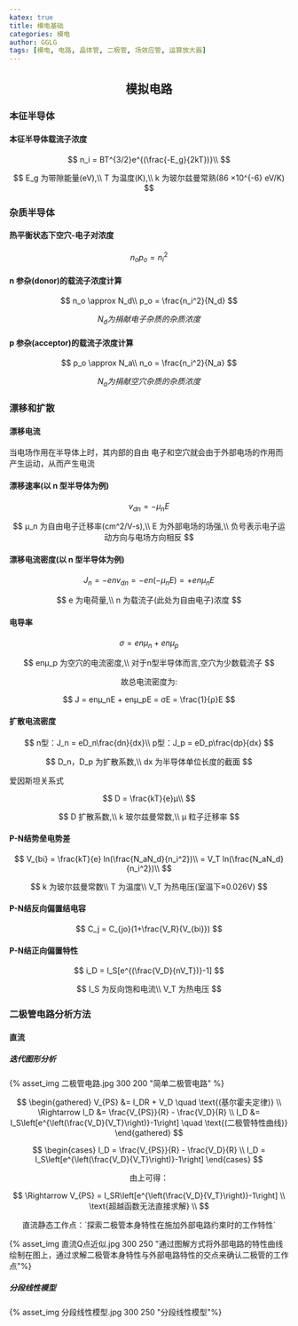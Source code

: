 ```yaml
---
katex: true
title: 模电基础
categories: 模电
author: GGLG
tags: [模电, 电路, 晶体管, 二极管, 场效应管, 运算放大器]
---
```


## <center>模拟电路

### 本征半导体

#### 本征半导体载流子浓度

$$
n_i = BT^{3/2}e^{(\frac{-E_g}{2kT})}\\
$$


$$
E_g 为带隙能量(eV),\\
T 为温度(K),\\
k 为玻尔兹曼常熟(86 ×10^{-6} eV/K)
$$

### 杂质半导体

#### 热平衡状态下空穴-电子对浓度

$$
n_o p_o = n_i^2
$$

#### n 参杂(donor)的载流子浓度计算

$$
n_o \approx N_d\\
p_o = \frac{n_i^2}{N_d}
$$

$$
N_d 为捐献电子杂质的杂质浓度
$$

#### p 参杂(acceptor)的载流子浓度计算

$$
p_o \approx N_a\\
n_o = \frac{n_i^2}{N_a}
$$

$$
N_a 为捐献空穴杂质的杂质浓度
$$

### 漂移和扩散

#### 漂移电流

<p>当电场作用在半导体上时，其内部的自由
电子和空穴就会由于外部电场的作用而产生运动，从而产生电流</p>

#### 漂移速率(以 n 型半导体为例)

$$
v_{dn} = -μ_nE
$$

$$
μ_n 为自由电子迁移率(cm^2/V-s),\\
E 为外部电场的场强,\\
负号表示电子运动方向与电场方向相反
$$

#### 漂移电流密度(以 n 型半导体为例)

$$
J_n = -env_{dn} = -en(-μ_nE) = +enμ_nE
$$

$$
e 为电荷量,\\
n 为载流子(此处为自由电子)浓度
$$

#### 电导率

$$
σ = enμ_n + enμ_p
$$

$$
enμ_p 为空穴的电流密度,\\
对于n型半导体而言,空穴为少数载流子
$$

<center><p>故总电流密度为:</p></center>

$$
J = enμ_nE + enμ_pE = σE = \frac{1}{ρ}E
$$

#### 扩散电流密度

$$
n型：J_n = eD_n\frac{dn}{dx}\\
p型：J_p = eD_p\frac{dp}{dx}
$$

$$
D_n，D_p 为扩散系数,\\
dx 为半导体单位长度的截面
$$

爱因斯坦关系式

$$
D = \frac{kT}{e}μ\\
$$

$$
D 扩散系数,\\
k 玻尔兹曼常数,\\
μ 粒子迁移率
$$

#### P-N结势垒电势差

$$
V_{bi} = \frac{kT}{e} ln(\frac{N_aN_d}{n_i^2})\\
       = V_T ln(\frac{N_aN_d}{n_i^2})\\
$$

$$
k 为玻尔兹曼常数\\
T 为温度\\
V_T 为热电压(室温下≈0.026V)
$$

#### P-N结反向偏置结电容

$$
C_j = C_{jo}(1+\frac{V_R}{V_{bi}})
$$

#### P-N结正向偏置特性

$$
i_D = I_S[e^{(\frac{V_D}{nV_T})}-1]
$$

$$
I_S 为反向饱和电流\\
V_T 为热电压
$$

### 二极管电路分析方法

#### 直流

##### 迭代图形分析

{% asset_img 二极管电路.jpg 300 200 "简单二极管电路" %}

$$
\begin{gathered}
V_{PS} &= I_DR + V_D \quad \text{(基尔霍夫定律)} \\
\Rightarrow I_D &= \frac{V_{PS}}{R} - \frac{V_D}{R} \\
I_D &= I_S\left[e^{\left(\frac{V_D}{V_T}\right)}-1\right] \quad \text{(二极管特性曲线)}
\end{gathered}
$$

$$
\begin{cases}
I_D = \frac{V_{PS}}{R} - \frac{V_D}{R} \\
I_D = I_S\left[e^{\left(\frac{V_D}{V_T}\right)}-1\right]
\end{cases}
$$

<center><p>由上可得：</p></center>

$$
\Rightarrow V_{PS} = I_SR\left[e^{\left(\frac{V_D}{V_T}\right)}-1\right] \\
\text{超越函数无法直接求解} \\
$$

<center><p>直流静态工作点：`探索二极管本身特性在施加外部电路约束时的工作特性`</p></center>

{% asset_img 直流Q点近似.jpg 300 250 "通过图解方式将外部电路的特性曲线绘制在图上，通过求解二极管本身特性与外部电路特性的交点来确认二极管的工作点"%}

##### 分段线性模型

{% asset_img 分段线性模型.jpg 300 250 "分段线性模型"%}
